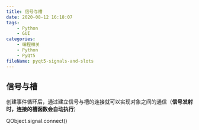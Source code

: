 ```yaml
---
title: 信号与槽
date: 2020-08-12 16:18:07
tags:
	- Python
	- GUI
categories:
	- 编程相关
	- Python
	- PyQt5
fileName: pyqt5-signals-and-slots
---
```


## 信号与槽

创建事件循环后，通过建立信号与槽的连接就可以实现对象之间的通信（**信号发射时，连接的槽函数会自动执行**）

QObject.signal.connect()


